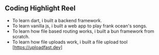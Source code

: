 ## Coding Highlight Reel

- To learn dart, i built a backend framework.
- To learn vanilla js, i built a web app to play frank ocean's songs.
- To learn how file based routing works, i built a bun framework from scratch.
- To learn how file uploads work, i built a file upload tool [https://uploadfast.dev]

